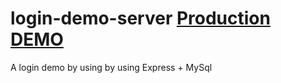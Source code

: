 # login-demo-server [Production DEMO](https://obscure-journey-77340.herokuapp.com/)
A login demo by using by using Express + MySql
